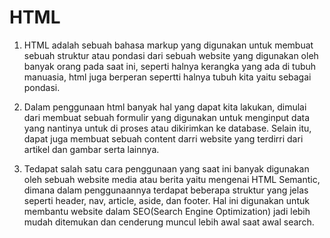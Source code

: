 # HTML

1. HTML adalah sebuah bahasa markup yang digunakan untuk membuat sebuah struktur atau pondasi dari sebuah website yang digunakan oleh banyak orang pada saat ini, seperti halnya kerangka yang ada di tubuh manuasia, html juga berperan sepertti halnya tubuh kita yaitu sebagai pondasi.

2. Dalam penggunaan html banyak hal yang dapat kita lakukan, dimulai dari membuat sebuah formulir yang digunakan untuk menginput data yang nantinya untuk di proses atau dikirimkan ke database. Selain itu, dapat juga membuat sebuah content darri website yang terdirri dari artikel dan gambar serta lainnya.

3. Tedapat salah satu cara penggunaan yang saat ini banyak digunakan oleh sebuah website media atau berita yaitu mengenai HTML Semantic, dimana dalam penggunaannya terdapat beberapa struktur yang jelas seperti header, nav, article, aside, dan footer. Hal ini digunakan untuk membantu website dalam SEO(Search Engine Optimization) jadi lebih mudah ditemukan dan cenderung muncul lebih awal saat awal search.
